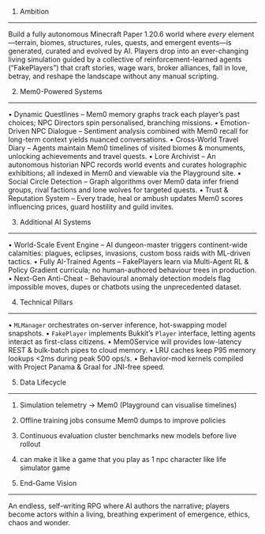 1. Ambition
-----------
Build a fully autonomous Minecraft Paper 1.20.6 world where *every* element—terrain, 
biomes, structures, rules, quests, and emergent events—is generated, curated and 
evolved by AI.  Players drop into an ever-changing living simulation guided by a 
collective of reinforcement-learned agents (“FakePlayers”) that craft stories, wage 
wars, broker alliances, fall in love, betray, and reshape the landscape without any
manual scripting.

2. Mem0-Powered Systems
-----------------------
• Dynamic Questlines – Mem0 memory graphs track each player’s past choices; NPC Directors spin personalised, branching missions.
• Emotion-Driven NPC Dialogue – Sentiment analysis combined with Mem0 recall for long-term context yields nuanced conversations.
• Cross-World Travel Diary – Agents maintain Mem0 timelines of visited biomes & monuments, unlocking achievements and travel quests.
• Lore Archivist – An autonomous historian NPC records world events and curates holographic exhibitions; all indexed in Mem0 and viewable via the Playground site.
• Social Circle Detection – Graph algorithms over Mem0 data infer friend groups, rival factions and lone wolves for targeted quests.
• Trust & Reputation System – Every trade, heal or ambush updates Mem0 scores influencing prices, guard hostility and guild invites.

3. Additional AI Systems
------------------------
• World-Scale Event Engine – AI dungeon-master triggers continent-wide calamities: plagues, eclipses, invasions, custom boss raids with ML-driven tactics.
• Fully AI-Trained Agents – FakePlayers learn via Multi-Agent RL & Policy Gradient curricula; no human-authored behaviour trees in production.
• Next-Gen Anti-Cheat – Behavioural anomaly detection models flag impossible moves, dupes or chatbots using the unprecedented dataset.

4. Technical Pillars
--------------------
• `MLManager` orchestrates on-server inference, hot-swapping model snapshots.
• `FakePlayer` implements Bukkit’s `Player` interface, letting agents interact as 
  first-class citizens.
• Mem0Service will  provides low-latency REST & bulk-batch pipes to cloud memory.
• LRU caches keep P95 memory lookups <2ms during peak 500 ops/s.
• Behavior-mod kernels compiled with Project Panama & Graal for JNI-free speed.

5. Data Lifecycle
-----------------
1. Simulation telemetry → Mem0 (Playground can visualise timelines)
2. Offline training jobs consume Mem0 dumps to improve policies
3. Continuous evaluation cluster benchmarks new models before live rollout
4. can make it like a game that you play as 1 npc character like life simulator game

6. End-Game Vision
------------------
An endless, self-writing RPG where AI authors the narrative; players become actors
within a living, breathing experiment of emergence, ethics, chaos and wonder.
